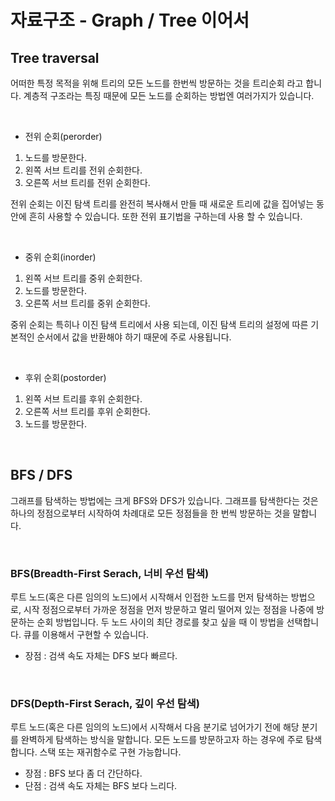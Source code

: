 # 자료구조 - Graph / Tree 이어서

## Tree traversal

어떠한 특정 목적을 위해 트리의 모든 노드를 한번씩 방문하는 것을 트리순회 라고 합니다. 계층적 구조라는 특징 때문에 모든 노드를 순회하는 방법엔 여러가지가 있습니다.

<br>

- 전위 순회(perorder)

1.  노드를 방문한다.
2.  왼쪽 서브 트리를 전위 순회한다.
3.  오른쪽 서브 트리를 전위 순회한다.

전위 순회는 이진 탐색 트리를 완전히 복사해서 만들 때 새로운 트리에 값을 집어넣는 동안에 흔히 사용할 수 있습니다. 또한 전위 표기법을 구하는데 사용 할 수 있습니다.

<br>

- 중위 순회(inorder)

1.  왼쪽 서브 트리를 중위 순회한다.
2.  노드를 방문한다.
3.  오른쪽 서브 트리를 중위 순회한다.

중위 순회는 특히나 이진 탐색 트리에서 사용 되는데, 이진 탐색 트리의 설정에 따른 기본적인 순서에서 값을 반환해야 하기 때문에 주로 사용됩니다.

<br>

- 후위 순회(postorder)

1.  왼쪽 서브 트리를 후위 순회한다.
2.  오른쪽 서브 트리를 후위 순회한다.
3.  노드를 방문한다.

<br>

## BFS / DFS

그래프를 탐색하는 방법에는 크게 BFS와 DFS가 있습니다. 그래프를 탐색한다는 것은 하나의 정점으로부터 시작하여 차례대로 모든 정점들을 한 번씩 방문하는 것을 말합니다.

<br>

### BFS(Breadth-First Serach, 너비 우선 탐색)

루트 노드(혹은 다른 임의의 노드)에서 시작해서 인접한 노드를 먼저 탐색하는 방법으로, 시작 정점으로부터 가까운 정점을 먼저 방문하고 멀리 떨어져 있는 정점을 나중에 방문하는 순회 방법입니다. 두 노드 사이의 최단 경로를 찾고 싶을 때 이 방법을 선택합니다. 큐를 이용해서 구현할 수 있습니다.

- 장점 : 검색 속도 자체는 DFS 보다 빠르다.

<br>

### DFS(Depth-First Serach, 깊이 우선 탐색)

루트 노드(혹은 다른 임의의 노드)에서 시작해서 다음 분기로 넘어가기 전에 해당 분기를 완벽하게 탐색하는 방식을 말합니다. 모든 노드를 방문하고자 하는 경우에 주로 탐색합니다. 스택 또는 재귀함수로 구현 가능합니다.

- 장점 : BFS 보다 좀 더 간단하다.
- 단점 : 검색 속도 자체는 BFS 보다 느리다.
